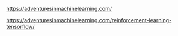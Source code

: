 https://adventuresinmachinelearning.com/

https://adventuresinmachinelearning.com/reinforcement-learning-tensorflow/
